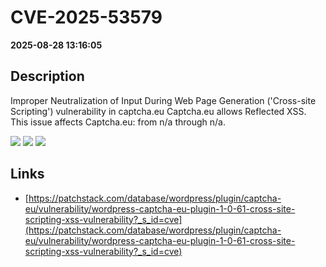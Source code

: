 # CVE-2025-53579

**2025-08-28 13:16:05**

## Description
Improper Neutralization of Input During Web Page Generation ('Cross-site Scripting') vulnerability in captcha.eu Captcha.eu allows Reflected XSS. This issue affects Captcha.eu: from n/a through n/a.

![](https://img.shields.io/static/v1?label=Score&message=7.1&color=red)
![](https://img.shields.io/static/v1?label=Severity&message=HIGH&color=red)
![](https://img.shields.io/static/v1?label=CWE&message=XSS&color=green)

## Links
- [https://patchstack.com/database/wordpress/plugin/captcha-eu/vulnerability/wordpress-captcha-eu-plugin-1-0-61-cross-site-scripting-xss-vulnerability?_s_id=cve](https://patchstack.com/database/wordpress/plugin/captcha-eu/vulnerability/wordpress-captcha-eu-plugin-1-0-61-cross-site-scripting-xss-vulnerability?_s_id=cve)
